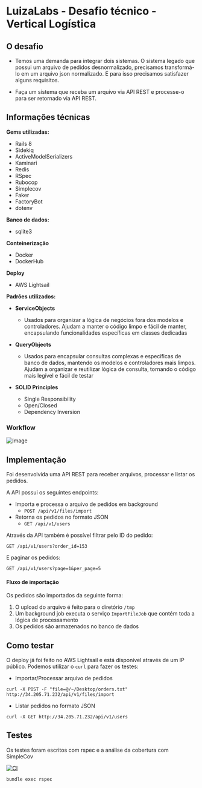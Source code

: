 # LuizaLabs - Desafio técnico - Vertical Logística

## O desafio
- Temos uma demanda para integrar dois sistemas. O sistema legado que possui um arquivo de pedidos desnormalizado, precisamos transformá-lo em um arquivo json normalizado. E para isso precisamos satisfazer alguns requisitos.

- Faça um sistema que receba um arquivo via API REST e processe-o para ser retornado via API REST.

## Informações técnicas
**Gems utilizadas:**
- Rails 8
- Sidekiq
- ActiveModelSerializers
- Kaminari
- Redis
- RSpec
- Rubocop
- Simplecov
- Faker
- FactoryBot
- dotenv

**Banco de dados:**
- sqlite3

**Conteinerização**
- Docker
- DockerHub

**Deploy**
  - AWS Lightsail

**Padrões utilizados:**
- **ServiceObjects**
    - Usados para organizar a lógica de negócios fora dos modelos e controladores. Ajudam a manter o código limpo e fácil de manter, encapsulando funcionalidades específicas em classes dedicadas

- **QueryObjects**
    - Usados para encapsular consultas complexas e específicas de banco de dados, mantendo os modelos e controladores mais limpos. Ajudam a organizar e reutilizar lógica de consulta, tornando o código mais legível e fácil de testar

- **SOLID Principles**
  - Single Responsibility
  - Open/Closed
  - Dependency Inversion

### Workflow  

![image](https://github.com/user-attachments/assets/366f2803-74f1-4496-ae2c-4f904f57e70e)

## Implementação

Foi desenvolvida uma API REST para receber arquivos, processar e listar os pedidos.

A API possui os seguintes endpoints:

- Importa e processa o arquivo de pedidos em background
    - ```POST /api/v1/files/import```
- Retorna os pedidos no formato JSON
    - ```GET /api/v1/users```

Através da API também é possível filtrar pelo ID do pedido:  
```
GET /api/v1/users?order_id=153
```

E paginar os pedidos:
```
GET /api/v1/users?page=1&per_page=5
```

#### Fluxo de importação
Os pedidos são importados da seguinte forma:
1. O upload do arquivo é feito para o diretório `/tmp`
2. Um background job executa o serviço `ImportFileJob` que contém toda a lógica de processamento
3. Os pedidos são armazenados no banco de dados

## Como testar

O deploy já foi feito no AWS Lightsail e está disponível através de um IP público.
Podemos utilizar o `curl` para fazer os testes:

- Importar/Processar arquivo de pedidos
```
curl -X POST -F "file=@/~/Desktop/orders.txt" http://34.205.71.232/api/v1/files/import
```

- Listar pedidos no formato JSON
```
curl -X GET http://34.205.71.232/api/v1/users
```

## Testes
Os testes foram escritos com rspec e a análise da cobertura com SimpleCov

[![CI](https://github.com/guilhermemellonascimento/magalu/actions/workflows/ci.yml/badge.svg)](https://github.com/guilhermemellonascimento/magalu/actions/workflows/ci.yml)

```
bundle exec rspec
```

